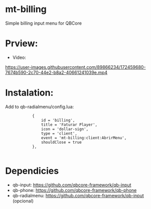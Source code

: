 # mt-billing
Simple billing input menu for QBCore

# Prview: 
- Video: 

https://user-images.githubusercontent.com/89866234/172459680-7674b590-2c70-44e2-b8a2-40661241039e.mp4

# Instalation:
Add to qb-radialmenu/config.lua:
```
            {
                id = 'billing',
                title = 'Faturar Player',
                icon = 'dollar-sign',
                type = 'client',
                event = 'mt-billing:client:AbrirMenu',
                shouldClose = true
            },
            
```

# Dependicies
- qb-input: https://github.com/qbcore-framework/qb-input
- qb-phone: https://github.com/qbcore-framework/qb-phone
- qb-radialmenu: https://github.com/qbcore-framework/qb-input (opcional)
